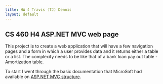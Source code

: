 ```yaml
---
title: HW 4 Travis (TJ) Dennis
layout: default
---
```

## CS 460 H4 ASP.NET MVC web page
This project is to create a web application that will have a few navigation pages and a form in which a user provides data and it returns either a table or a list. The complexity needs to be like that of a bank loan pay out table - Amortization table.

To start I went through the basic documentation that MicroSoft had available on [ASP.NET MVC structure](https://docs.microsoft.com/en-us/aspnet/core/tutorials/first-mvc-app/adding-controller).